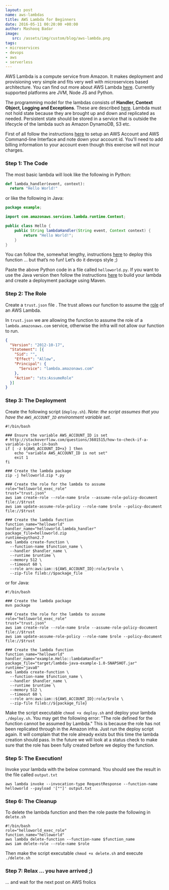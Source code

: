 ```yaml
---
layout: post
name: aws-lambdas 
title: AWS Lambda for Beginners
date: 2016-05-11 00:20:00 +00:00
author: Mashooq Badar 
image:
   src: /assets/img/custom/blog/aws-lambda.png
tags:
- microservices 
- devops 
- aws
- serverless
---
```


AWS Lambda is a compute service from Amazon. It makes deployment and provisioning very simple and fits very well with microservices based architecture. You can find out more about AWS Lambda [here](http://docs.aws.amazon.com/lambda/latest/dg/welcome.html). Currently supported platforms are JVM, Node JS and Python. 

The programming model for the lambdas consists of **Handler, Context Object, Logging and Exceptions**. These are described [here](http://docs.aws.amazon.com/lambda/latest/dg/programming-model-v2.html). Lambda must not hold state because they are brought up and down and replicated as needed. Persistent state should be stored in a service that is outside the lifecycle of the lambda such as Amazon DynamoDB, S3 etc.

First of all follow the instructions [here](http://docs.aws.amazon.com/lambda/latest/dg/setup.html) to setup an AWS Account and AWS Command-line Interface and note down your account id. You'll need to add billing information to your account even though this exercise will not incur charges.

### Step 1: The Code
The most basic lambda will look like the following in Python:

```python
def lambda_handler(event, context):
  return "Hello World!"
```

or like the following in Java:

```java
package example;

import com.amazonaws.services.lambda.runtime.Context; 

public class Hello {
    public String lambdaHandler(String event, Context context) {
        return "Hello World!";
    }
}
```


You can follow the, somewhat lengthy, instructions [here](http://docs.aws.amazon.com/lambda/latest/dg/get-started-create-function.html) to deploy this function … but that’s no fun! Let’s do it devops style ;)

Paste the above Python code in a file called ```helloworld.py```. If you want to use the Java version then follow the instructions [here](http://docs.aws.amazon.com/lambda/latest/dg/java-create-jar-pkg-maven-no-ide.html) to build your lambda and create a deployment package using Maven.

### Step 2: The Role
Create a ```trust.json``` file . The trust allows our function to assume the [role](http://docs.aws.amazon.com/IAM/latest/UserGuide/id_roles.html) of an AWS Lambda. 

In ```trust.json``` we are allowing the function to assume the role of a ```lambda.amazonaws.com``` service, otherwise the infra will not allow our function to run.

```json
{
  "Version": "2012-10-17",
  "Statement": [{
    "Sid": "",
    "Effect": "Allow",
    "Principal": {
      "Service": "lambda.amazonaws.com"
    },
    "Action": "sts:AssumeRole"
  }]
}
```

### Step 3: The Deployment 

Create the following script (```deploy.sh```). _Note: the script assumes that you have the ```AWS_ACCOUNT_ID``` environment variable set._ 

```shell
#!/bin/bash

### Ensure the variable AWS_ACCOUNT_ID is set
# http://stackoverflow.com/questions/3601515/how-to-check-if-a-variable-is-set-in-bash
if [ -z ${AWS_ACCOUNT_ID+x} ] then
    echo "variable AWS_ACCOUNT_ID is not set"
    exit 1
fi

### Create the lambda package
zip -j helloworld.zip *.py

### Create the role for the lambda to assume
role="helloworld_exec_role"
trust="trust.json"
aws iam create-role --role-name $role --assume-role-policy-document file://$trust
aws iam update-assume-role-policy --role-name $role --policy-document file://$trust

### Create the lambda function
function_name="helloworld"
handler_name="helloworld.lambda_handler"
package_file=helloworld.zip
runtime=python2.7
aws lambda create-function \
  --function-name $function_name \
  --handler $handler_name \
  --runtime $runtime \
  --memory 512 \
  --timeout 60 \
  --role arn:aws:iam::${AWS_ACCOUNT_ID}:role/$role \
  --zip-file fileb://$package_file
```

or for Java:

```shell
#!/bin/bash

### Create the lambda package
mvn package

### Create the role for the lambda to assume
role="helloworld_exec_role"
trust="trust.json"
aws iam create-role --role-name $role --assume-role-policy-document file://$trust
aws iam update-assume-role-policy --role-name $role --policy-document file://$trust

### Create the lambda function
function_name="helloworld"
handler_name="example.Hello::lambdaHandler"
package_file="target/lambda-java-example-1.0-SNAPSHOT.jar"
runtime="java8"
aws lambda create-function \
  --function-name $function_name \
  --handler $handler_name \
  --runtime $runtime \
  --memory 512 \
  --timeout 60 \
  --role arn:aws:iam::${AWS_ACCOUNT_ID}:role/$role \
  --zip-file fileb://${package_file}
```

Make the script executable ```chmod +x deploy.sh``` and deploy your lambda ```./deploy.sh```. You may get the following error: "The role defined for the function cannot be assumed by Lambda." This is because the role has not been replicated through in the Amazon infra. Just run the deploy script again. It will complain that the role already exists but this time the lambda creation should pass. In the future we will look at a status check to make sure that the role has been fully created before we deploy the function.

### Step 5: The Execution!

Invoke your lambda with the below command. You should see the result in the file called ```output.txt```
 
```shell
aws lambda invoke --invocation-type RequestResponse --function-name helloworld --payload '[""]' output.txt
```

### Step 6: The Cleanup

To delete the lambda function and then the role paste the following in ```delete.sh```

```shell
#!/bin/bash
role="helloworld_exec_role"
function_name="helloworld"
aws lambda delete-function --function-name $function_name
aws iam delete-role --role-name $role
```

Then make the script executable ```chmod +x delete.sh``` and execute ```./delete.sh```

### Step 7: Relax ... you have arrived ;)
... and wait for the next post on AWS frolics 
